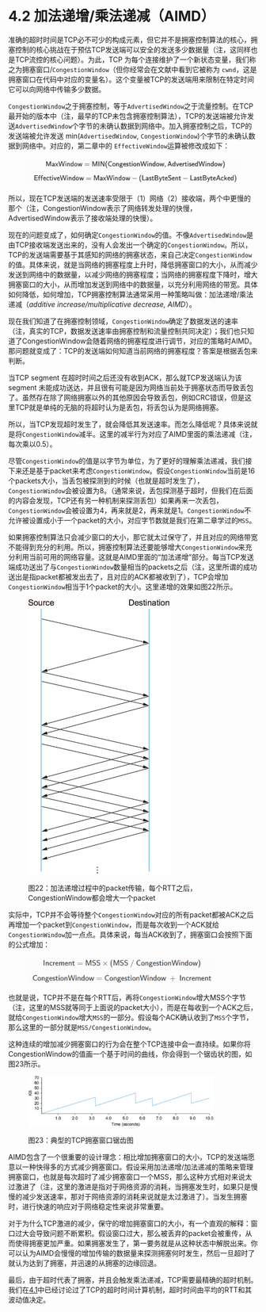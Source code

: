 # 4.2 加法递增/乘法递减（AIMD）

准确的超时时间是TCP必不可少的构成元素，但它并不是拥塞控制算法的核心，拥塞控制的核心挑战在于预估TCP发送端可以安全的发送多少数据量（注，这同样也是TCP流控的核心问题）。为此，TCP 为每个连接维护了一个新状态变量，我们称之为拥塞窗口/`CongestionWindow`（但你经常会在文献中看到它被称为 `cwnd`，这是拥塞窗口在代码中对应的变量名）。这个变量被TCP的发送端用来限制在特定时间它可以向网络中传输多少数据。

`CongestionWindow`之于拥塞控制，等于`AdvertisedWindow`之于流量控制。在TCP最开始的版本中（注，最早的TCP未包含拥塞控制算法），TCP的发送端被允许发送`AdvertisedWindow`个字节的未确认数据到网络中。加入拥塞控制之后，TCP的发送端被允许发送 min(`AdvertisedWindow`, `CongestionWindow`)个字节的未确认数据到网络中。对应的，第二章中的 `EffectiveWindow`运算被修改成如下：

<figure><img src="../.gitbook/assets/image (3) (1) (1).png" alt=""><figcaption></figcaption></figure>

所以，现在TCP发送端的发送速率受限于（1）网络（2）接收端，两个中更慢的那个（注，CongestionWindow表示了网络转发处理的快慢，AdvertisedWindow表示了接收端处理的快慢）。

现在的问题变成了，如何确定`CongestionWindow`的值。不像`AdvertisedWindow`是由TCP接收端发送出来的，没有人会发出一个确定的`CongestionWindow`。所以，TCP的发送端需要基于其感知的网络的拥塞状态，来自己决定`CongestionWindow`的值。具体来说，就是当网络的拥塞程度上升时，降低拥塞窗口的大小，从而减少发送到网络中的数据量，以减少网络的拥塞程度；当网络的拥塞程度下降时，增大拥塞窗口的大小，从而增加发送到网络中的数据量，以充分利用网络的带宽。具体如何降低，如何增加，TCP拥塞控制算法通常采用一种策略叫做：加法递增/乘法递减（_additive increase/multiplicative decrease, AIMD_）。

现在我们知道了在拥塞控制领域，`CongestionWindow`确定了数据发送的速率（注，真实的TCP，数据发送速率由拥塞控制和流量控制共同决定）；我们也只知道了CongestionWindow会随着网络的拥塞程度进行调节，对应的策略时AIMD。那问题就变成了：TCP的发送端如何知道当前网络的拥塞程度？答案是根据丢包来判断。

当TCP segment 在超时时间之后还没有收到ACK，那么就TCP发送端认为该 segment 未能成功送达，并且很有可能是因为网络当前处于拥塞状态而导致丢包了。虽然存在除了网络拥塞以外的其他原因会导致丢包，例如CRC错误，但是这里TCP就是单纯的无脑的将超时认为是丢包，将丢包认为是网络拥塞。

所以，当TCP发现超时发生了，就会降低其发送速率。而怎么降低呢？具体来说就是将`CongestionWindow`减半。这里的减半行为对应了AIMD里面的乘法递减（注，每次乘以0.5）。

尽管`CongestionWindow`的值是以字节为单位，为了更好的理解乘法递减，我们接下来还是基于packet来考虑`CongestionWindow`。假设`CongestionWindow`当前是16个packets大小，当丢包被探测到的时候（也就是超时发生了），`CongestionWindow`会被设置为8。（通常来说，丢包探测基于超时，但我们在后面的内容会发现，TCP还有另一种机制来探测丢包）如果再来一次丢包，`CongestionWindow`会被设置为4，再来就是2，再来就是1。`CongestionWindow`不允许被设置成小于一个packet的大小，对应字节数就是我们在第二章学过的`MSS`。

如果拥塞控制算法只会减少窗口的大小，那它就太过保守了，并且对应的网络带宽不能得到充分的利用。所以，拥塞控制算法还要能够增大`CongestionWindow`来充分利用当前可用的网络容量。这就是AIMD里面的“加法递增”部分。每当TCP发送端成功送出了与`CongestionWindow`数量相当的packets之后（注，这里所谓的成功送出是指packet都被发出去了，且对应的ACK都被收到了），TCP会增加`CongestionWindow`相当于1个packet的大小。这里递增的效果如图22所示。

<figure><img src="../.gitbook/assets/image (4) (1).png" alt="" width="288"><figcaption><p>图22：加法递增过程中的packet传输，每个RTT之后，CongestionWindow都会增大一个packet</p></figcaption></figure>

实际中，TCP并不会等待整个`CongestionWindow`对应的所有packet都被ACK之后再增加一个packet到`CongestionWindow`，而是每次收到一个ACK就给`CongestionWindow`加一点点。具体来说，每当ACK收到了，拥塞窗口会按照下面的公式增加：

<figure><img src="../.gitbook/assets/image (5) (1).png" alt="" width="375"><figcaption></figcaption></figure>

也就是说，TCP并不是在每个RTT后，再将`CongestionWindow`增大MSS个字节（注，这里的MSS就等同于上面说的packet大小），而是在每收到一个ACK之后，就给`CongestionWindow`增大`MSS`的一部分。假设每个ACK确认收到了`MSS`个字节，那么这里的一部分就是`MSS/CongestionWindow`。

这种连续的增加减少拥塞窗口的行为会在整个TCP连接中会一直持续。如果你将CongestionWindow的值画一个基于时间的曲线，你会得到一个锯齿状的图，如图23所示。

<figure><img src="../.gitbook/assets/image (6) (1).png" alt="" width="375"><figcaption><p>图23：典型的TCP拥塞窗口锯齿图</p></figcaption></figure>

AIMD包含了一个很重要的设计理念：相比增加拥塞窗口的大小，TCP的发送端愿意以一种快得多的方式减少拥塞窗口。假设采用加法递增/加法递减的策略来管理拥塞窗口，也就是每次超时了减少拥塞窗口一个MSS，那么这种方式相对来说太过激进了（注，这里的激进是指对于网络资源的消耗，当拥塞发生时，如果只是慢慢的减少发送速率，那对于网络资源的消耗来说就是太过激进了）。当发生拥塞时，进行快速的响应对于网络稳定性来说非常重要。

对于为什么TCP激进的减少，保守的增加拥塞窗口的大小，有一个直观的解释：窗口过大会导致问题不断累积。假设窗口过大，那么被丢弃的packet会被重传，从而使得拥塞更加严重。如果拥塞发生了，第一要务就是从这种状态中解脱出来。你可以认为AIMD会慢慢的增加传输的数据量来探测拥塞何时发生，然后一旦超时了就认为达到了拥塞，并迅速的从拥塞的边缘回退。

最后，由于超时代表了拥塞，并且会触发乘法递减，TCP需要最精确的超时机制。我们在[4.1](4.1-tcp-chao-shi-shi-jian-ji-suan.md)中已经讨论过了TCP的超时时间计算机制，超时时间由平均的RTT和其波动值决定。
